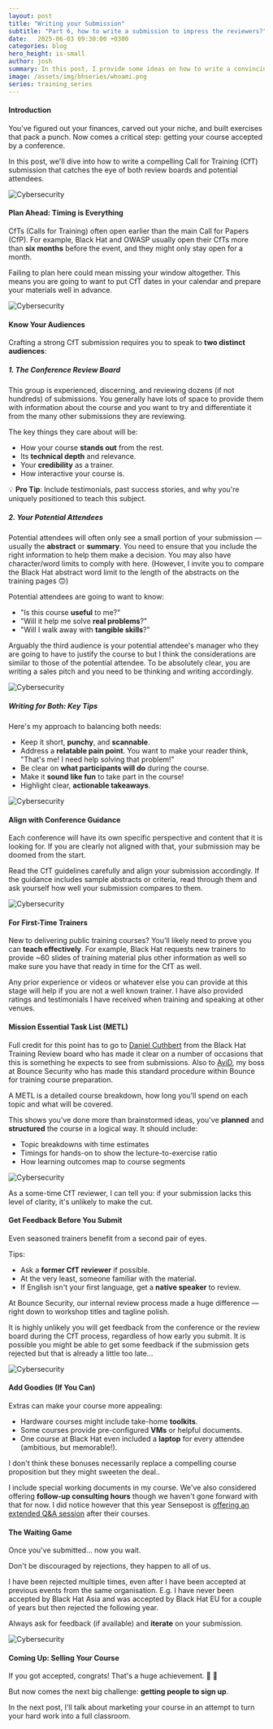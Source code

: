 ```yaml
---
layout: post
title: "Writing your Submission"
subtitle: "Part 6, how to write a submission to impress the reviewers?"
date:   2025-06-03 09:30:00 +0300
categories: blog
hero_height: is-small
author: josh
summary: In this post, I provide some ideas on how to write a convincing conference submission for your training course.
image: /assets/img/bhseries/whoami.png
series: training_series
---
```


#### Introduction

You've figured out your finances, carved out your niche, and built exercises that pack a punch. Now comes a critical step: getting your course accepted by a conference.

In this post, we'll dive into how to write a compelling Call for Training (CfT) submission that catches the eye of both review boards and potential attendees.

![Cybersecurity](/assets/img/bhseries/1.png)

#### Plan Ahead: Timing is Everything

CfTs (Calls for Training) often open earlier than the main Call for Papers (CfP). For example, Black Hat and OWASP usually open their CfTs more than **six months** before the event, and they might only stay open for a month.

Failing to plan here could mean missing your window altogether. This means you are going to want to put CfT dates in your calendar and prepare your materials well in advance.

![Cybersecurity](/assets/img/bhseries/2.png)

#### Know Your Audiences

Crafting a strong CfT submission requires you to speak to **two distinct audiences**:

##### 1. The Conference Review Board

This group is experienced, discerning, and reviewing dozens (if not hundreds) of submissions. You generally have lots of space to provide them with information about the course and you want to try and differentiate it from the many other submissions they are reviewing.

The key things they care about will be:

- How your course **stands out** from the rest.
- Its **technical depth** and relevance.
- Your **credibility** as a trainer.
- How interactive your course is.

💡 **Pro Tip**: Include testimonials, past success stories, and why you're uniquely positioned to teach this subject.

##### 2. Your Potential Attendees

Potential attendees will often only see a small portion of your submission — usually the **abstract** or **summary**. You need to ensure that you include the right information to help them make a decision. You may also have character/word limits to comply with here. (However, I invite you to compare the Black Hat abstract word limit to the length of the abstracts on the training pages 🙃)

Potential attendees are going to want to know:

- "Is this course **useful** to me?"
- "Will it help me solve **real problems**?"
- "Will I walk away with **tangible skills**?"

Arguably the third audience is your potential attendee's manager who they are going to have to justify the course to but I think the considerations are similar to those of the potential attendee. To be absolutely clear, you are writing a sales pitch and you need to be thinking and writing accordingly.

![Cybersecurity](/assets/img/bhseries/3.jpeg)

##### Writing for Both: Key Tips

Here's my approach to balancing both needs:

- Keep it short, **punchy**, and **scannable**.
- Address a **relatable pain point**. You want to make your reader think, "That's me! I need help solving that problem!"
- Be clear on **what participants will do** during the course.
- Make it **sound like fun** to take part in the course!
- Highlight clear, **actionable takeaways**.

![Cybersecurity](/assets/img/bhseries/4.jpeg)

#### Align with Conference Guidance

Each conference will have its own specific perspective and content that it is looking for. If you are clearly not aligned with that, your submission may be doomed from the start.

Read the CfT guidelines carefully and align your submission accordingly. If the guidance includes sample abstracts or criteria, read through them and ask yourself how well your submission compares to them.

![Cybersecurity](/assets/img/bhseries/5.jpeg)

#### For First-Time Trainers

New to delivering public training courses? You'll likely need to prove you can **teach effectively**.
For example, Black Hat requests new trainers to provide ~60 slides of training material plus other information as well so make sure you have that ready in time for the CfT as well.

Any prior experience or videos or whatever else you can provide at this stage will help if you are not a well known trainer. I have also provided ratings and testimonials I have received when training and speaking at other venues.

#### Mission Essential Task List (METL)

Full credit for this point has to go to [Daniel Cuthbert](https://www.linkedin.com/in/daniel-cuthbert0x/) from the Black Hat Training Review board who has made it clear on a number of occasions that this is something he expects to see from submissions. Also to [AviD](https://www.linkedin.com/in/avidouglen/), my boss at Bounce Security who has made this standard procedure within Bounce for training course preparation.

A METL is a detailed course breakdown, how long you'll spend on each topic and what will be covered.

This shows you've done more than brainstormed ideas, you've **planned** and **structured** the course in a logical way. It should include:
- Topic breakdowns with time estimates
- Timings for hands-on to show the lecture-to-exercise ratio
- How learning outcomes map to course segments

![Cybersecurity](/assets/img/bhseries/6.jpeg)

As a some-time CfT reviewer, I can tell you: if your submission lacks this level of clarity, it's unlikely to make the cut.

#### Get Feedback Before You Submit

Even seasoned trainers benefit from a second pair of eyes.

Tips:
- Ask a **former CfT reviewer** if possible.
- At the very least, someone familiar with the material.
- If English isn't your first language, get a **native speaker** to review.

At Bounce Security, our internal review process made a huge difference — right down to workshop titles and tagline polish.

It is highly unlikely you will get feedback from the conference or the review board during the CfT process, regardless of how early you submit. It is possible you might be able to get some feedback if the submission gets rejected but that is already a little too late...

![Cybersecurity](/assets/img/bhseries/7.jpeg)

#### Add Goodies (If You Can)

Extras can make your course more appealing:

- Hardware courses might include take-home **toolkits**.
- Some courses provide pre-configured **VMs** or helpful documents.
- One course at Black Hat even included a **laptop** for every attendee (ambitious, but memorable!).

I don't think these bonuses necessarily replace a compelling course proposition but they might sweeten the deal..

I include special working documents in my course. We've also considered offering **follow-up consulting hours** though we haven't gone forward with that for now. I did notice however that this year Sensepost is [offering an extended Q&A session](https://x.com/sensepost_train/status/1924472706931528093) after their courses.

#### The Waiting Game

Once you've submitted... now you wait.

Don't be discouraged by rejections, they happen to all of us.

I have been rejected multiple times, even after I have been accepted at previous events from the same organisation. E.g. I have never been accepted by Black Hat Asia and was accepted by Black Hat EU for a couple of years but then rejected the following year.

Always ask for feedback (if available) and **iterate** on your submission.

![Cybersecurity](/assets/img/bhseries/8.jpeg)

#### Coming Up: Selling Your Course

If you got accepted, congrats! That's a huge achievement. 🎉 🎉 

But now comes the next big challenge: **getting people to sign up**.

In the next post, I'll talk about marketing your course in an attempt to turn your hard work into a full classroom.